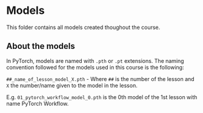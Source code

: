 # Models

This folder contains all models created thoughout the course.

## About the models

In PyTorch, models are named with `.pth` or `.pt` extensions. The naming convention followed for the models used in this course is the following:

`##_name_of_lesson_model_X.pth` - Where `##` is the number of the lesson and `X` the number/name given to the model in the lesson.

E.g. `01_pytorch_workflow_model_0.pth` is the 0th model of the 1st lesson with name PyTorch Workflow.

